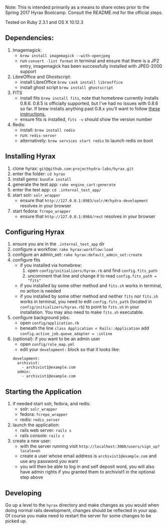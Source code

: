 Note: This is intended primarily as a means to share notes prior to the Spring 2017 Hyrax Bootcamp.  Consult the README.md for the official steps.

Tested on Ruby 2.3.1 and OS X 10.12.3

## Dependencies:

1. Imagemagick:
    - `brew install imagemagick --with-openjpeg`
    - run `convert -list format` in terminal and ensure that there is a JP2 entry, imagemagick has been successfully installed with JPEG-2000 support
1. LibreOffice and Ghostscript:
    - install LibreOffice `brew cask install libreoffice`
    - install ghost script `brew install ghostscript`
1. FITS
    - install fits `brew install fits`, note that homebrew currently installs 0.8.6.  0.8.5 is officially supported, but I've had no issues with 0.8.6 so far.  If brew installs anything past 0.8.x you'll want to follow [these instructions.](https://github.com/projecthydra-labs/hyrax#characterization)
    - ensure fits is installed, `fits -v` should show the version number
1. Redis: 
    - install: `brew install redis`
    - run: `redis-server` 
    - alternatively: `brew services start redis` to launch redis on boot 

## Installing Hyrax

1. clone hyrax: `git@github.com:projecthydra-labs/hyrax.git`
1. enter the folder: `cd hyrax`
1. install gems: `bundle install`
1. generate the test app: `rake engine_cart:generate`
1. enter the test app: `cd .internal_test_app/`
1. start solr: `solr_wrapper`
    - ensure that `http://127.0.0.1:8983/solr/#/hydra-development` resolves in your browser
1. start fedora: `fcrepo_wrapper`
    - ensure that `http://127.0.0.1:8984/rest` resolves in your browser

## Configuring Hyrax

1. ensure you are in the `.internal_test_app` dir
1. configure a workflow: `rake hyrax:workflow:load`
1. configure an admin_set: `rake hyrax:default_admin_set:create`
1. configure fits
    - if you installed via homebrew: 
      1. open `config/initializers/hyrax.rb` and find `config.fits_path` 
      1. uncomment that line and change it to read `config.fits_path = "fits"`
    - if you installed by some other method and `fits.sh` works in terminal, no action is needed
    - if you installed by some other method and neither `fits` nor `fits.sh` works in terminal, you need to edit `config.fits_path` (located in `config/initializers/hyrax.rb`) to point to `fits.sh` in your installation.  You may also need to make `fits.sh` executable.  
1.  configure background jobs:
    - open `config/application.rb`
    - beneath the line `class Application < Rails::Application` add `config.active_job.queue_adapter = :inline`
1.  (optional): if you want to be an admin user
    - open `config/role_map.yml`
    - edit your `development:` block so that it looks like:
    ```
    development:
      archivist:
        - archivist1@example.com
      admin:
        - archivist1@example.com
    ```

## Starting the Application
1. if needed start solr, fedora, and redis:
   - solr: `solr_wrapper`
   - fedora: `fcrepo_wrapper`
   - redis: `redis_server`
1. launch the application:
   - rails web server: `rails s`
   - rails console: `rails c`
1. create a new user:
   - with the server running visit `http://localhost:3000/users/sign_up?locale=en`
   - create a user whose email address is `archivist1@example.com` and use any password you want
   - you will then be able to log in and self deposit word, you will also have admin rights if you granted them to archivist1 in the optional step above
   
  
## Developing

Go up a level to the `hyrax` directory and make changes as you would when doing normal rails development, changes should be reflected in your app.  Of course you make need to restart the server for some changes to be picked up.